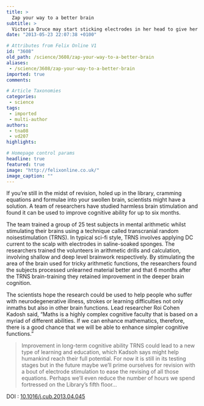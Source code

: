 ```yaml
---
title: >
  Zap your way to a better brain
subtitle: >
  Victoria Druce may start sticking electrodes in her head to give her the edge.
date: "2013-05-23 22:07:38 +0100"

# Attributes from Felix Online V1
id: "3608"
old_path: /science/3608/zap-your-way-to-a-better-brain
aliases:
 - /science/3608/zap-your-way-to-a-better-brain
imported: true
comments:

# Article Taxonomies
categories:
 - science
tags:
 - imported
 - multi-author
authors:
 - tna08
 - vd207
highlights:

# Homepage control params
headline: true
featured: true
image: "http://felixonline.co.uk/"
image_caption: ""
---
```


If you’re still in the midst of revision, holed up in the library, cramming equations and formulae into your swollen brain, scientists might have a solution. A team of researchers have studied harmless brain stimulation and found it can be used to improve cognitive ability for up to six months.

The team trained a group of 25 test subjects in mental arithmetic whilst stimulating their brains using a technique called transcranial random noisestimulation (TRNS). In typical sci-fi style, TRNS involves applying DC current to the scalp with electrodes in saline-soaked sponges. The researchers trained the volunteers in arithmetic drills and calculation, involving shallow and deep level brainwork respectively. By stimulating the area of the brain used for tricky arithmetic functions, the researchers found the subjects processed unlearned material better and that 6 months after the TRNS brain-training they retained improvement in the deeper brain cognition.

The scientists hope the research could be used to help people who suffer with neurodegenerative illness, strokes or learning difficulties not only inmaths but also in other brain functions. Lead researcher Roi Cohen Kadosh said, “Maths is a highly complex cognitive faculty that is based on a myriad of different abilities. If we can enhance mathematics, therefore, there is a good chance that we will be able to enhance simpler cognitive functions.”
> Improvement in long-term cognitive ability
TRNS could lead to a new type of learning and education, which Kadsoh says might help humankind reach their full potential. For now it is still in its testing stages but in the future maybe we’ll prime ourselves for revision with a bout of electrode stimulation to ease the revising of all those equations. Perhaps we’ll even reduce the number of hours we spend fortressed on the Library’s fifth floor…

DOI : [10.1016/j.cub.2013.04.045](http://www.sciencedirect.com/science/article/pii/S0960982213004867)
